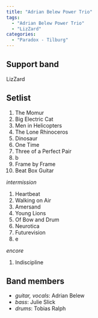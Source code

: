 ```yaml
---
title: "Adrian Belew Power Trio"
tags:
  - "Adrian Belew Power Trio"
  - "LizZard"
categories:
  - "Paradox - Tilburg"
---
```

Support band
------------
LizZard

Setlist
-------
1. The Momur
1. Big Electric Cat
1. Men in Helicopters
1. The Lone Rhinoceros
1. Dinosaur
1. One Time
1. Three of a Perfect Pair
1. b
1. Frame by Frame
1. Beat Box Guitar

_intermission_

1. Heartbeat
1. Walking on Air
1. Amersand
1. Young Lions
1. Of Bow and Drum
1. Neurotica
1. Futurevision
1. e

_encore_

1. Indiscipline

Band members
------------
* _guitar, vocals_: Adrian Belew
* _bass_: Julie Slick
* _drums_: Tobias Ralph

